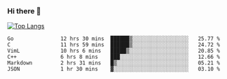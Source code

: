 ### Hi there 👋

<!--
**3Xpl0it3r/3Xpl0it3r** is a ✨ _special_ ✨ repository because its `README.md` (this file) appears on your GitHub profile.

Here are some ideas to get you started:

- 🔭 I’m currently working on ...
- 🌱 I’m currently learning ...
- 👯 I’m looking to collaborate on ...
- 🤔 I’m looking for help with ...
- 💬 Ask me about ...
- 📫 How to reach me: ...
- 😄 Pronouns: ...
- ⚡ Fun fact: ...
-->


[![Top Langs](https://github-readme-stats.vercel.app/api/top-langs/?username=3Xpl0it3r&layout=compact)](https://github.com/3Xpl0it3r/3Xpl0it3r)

<!--START_SECTION:waka-->

```text
Go               12 hrs 30 mins  ██████▒░░░░░░░░░░░░░░░░░░   25.77 %
C                11 hrs 59 mins  ██████▒░░░░░░░░░░░░░░░░░░   24.72 %
VimL             10 hrs 6 mins   █████▒░░░░░░░░░░░░░░░░░░░   20.85 %
C++              6 hrs 8 mins    ███░░░░░░░░░░░░░░░░░░░░░░   12.66 %
Markdown         2 hrs 31 mins   █▒░░░░░░░░░░░░░░░░░░░░░░░   05.21 %
JSON             1 hr 30 mins    ▓░░░░░░░░░░░░░░░░░░░░░░░░   03.10 %
```

<!--END_SECTION:waka-->
